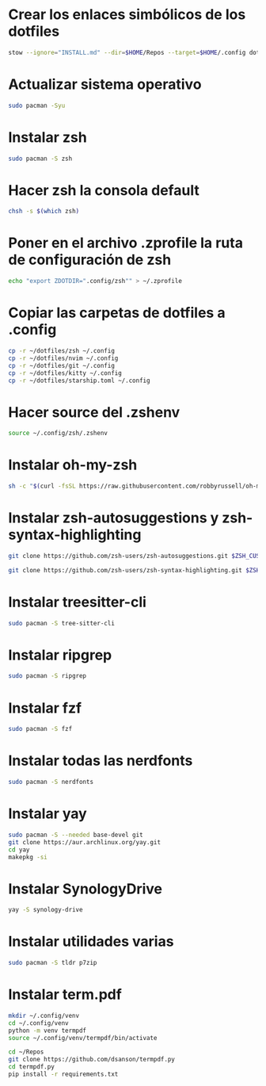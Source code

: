 # Crear los enlaces simbólicos de los dotfiles
```bash
stow --ignore="INSTALL.md" --dir=$HOME/Repos --target=$HOME/.config dotfiles
```

# Actualizar sistema operativo
```bash
sudo pacman -Syu
```

# Instalar zsh
```bash
sudo pacman -S zsh
```

# Hacer zsh la consola default
```bash
chsh -s $(which zsh)
```

# Poner en el archivo .zprofile la ruta de configuración de zsh
```bash
echo "export ZDOTDIR=".config/zsh"" > ~/.zprofile
```

# Copiar las carpetas de dotfiles a .config
```bash
cp -r ~/dotfiles/zsh ~/.config
cp -r ~/dotfiles/nvim ~/.config
cp -r ~/dotfiles/git ~/.config
cp -r ~/dotfiles/kitty ~/.config
cp -r ~/dotfiles/starship.toml ~/.config
```

# Hacer source del .zshenv
```bash
source ~/.config/zsh/.zshenv
```

# Instalar oh-my-zsh
```bash
sh -c "$(curl -fsSL https://raw.githubusercontent.com/robbyrussell/oh-my-zsh/master/tools/install.sh)"
```

# Instalar zsh-autosuggestions y zsh-syntax-highlighting
```bash
git clone https://github.com/zsh-users/zsh-autosuggestions.git $ZSH_CUSTOM/plugins/zsh-autosuggestions

git clone https://github.com/zsh-users/zsh-syntax-highlighting.git $ZSH_CUSTOM/plugins/zsh-syntax-highlighting
```

# Instalar treesitter-cli
```bash
sudo pacman -S tree-sitter-cli
```

# Instalar ripgrep
```bash
sudo pacman -S ripgrep
```

# Instalar fzf
```bash
sudo pacman -S fzf
```

# Instalar todas las nerdfonts
```bash
sudo pacman -S nerdfonts
```

# Instalar yay
```bash
sudo pacman -S --needed base-devel git
git clone https://aur.archlinux.org/yay.git
cd yay
makepkg -si
```

# Instalar SynologyDrive
```bash
yay -S synology-drive 
```

# Instalar utilidades varias
```bash
sudo pacman -S tldr p7zip
```

# Instalar term.pdf
```bash
mkdir ~/.config/venv
cd ~/.config/venv
python -m venv termpdf
source ~/.config/venv/termpdf/bin/activate

cd ~/Repos
git clone https://github.com/dsanson/termpdf.py
cd termpdf.py
pip install -r requirements.txt
```
